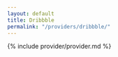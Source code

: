 ```yaml
---
layout: default
title: Dribbble
permalink: "/providers/dribbble/"
---
```


{% include provider/provider.md %}
